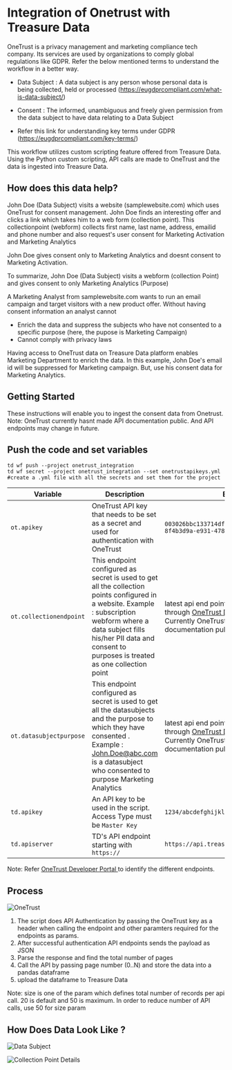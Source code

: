 # Integration of Onetrust with Treasure Data

 OneTrust is a privacy management and marketing compliance tech company. Its services are used by organizations to comply global regulations like GDPR.
 Refer the below mentioned terms to understand the workflow in a better way.

-  Data Subject :  A data subject is any person whose personal data is being collected, held or processed (https://eugdprcompliant.com/what-is-data-subject/)

- Consent : The informed, unambiguous and freely given permission from the data subject to have data relating to a Data Subject

- Refer this link for understanding key terms under GDPR (https://eugdprcompliant.com/key-terms/)

This workflow utilizes custom scripting feature offered from Treasure Data. Using the Python custom scripting, API calls are made to OneTrust and the data is ingested into Treasure Data.

## How does this data help?
 John Doe (Data Subject) visits a website (samplewebsite.com) which uses OneTrust for consent management. John Doe finds an interesting offer and clicks a link which takes him to a web form (collection point). This collectionpoint (webform) collects first name, last name, address, emailid and phone number and also request's  user consent  for Marketing Activation  and Marketing Analytics

 John Doe gives consent only to Marketing Analytics and  doesnt consent to Marketing Activation.

 To summarize, John Doe (Data Subject) visits a webform (collection Point) and gives consent to only Marketing Analytics (Purpose)

 A Marketing Analyst from samplewebsite.com wants to run an email campaign and target visitors with a new product offer.
 Without having consent information an analyst cannot
 -  Enrich the data and suppress the subjects who have not consented to a specific purpose (here, the pupose is Marketing Campaign)
 -  Cannot comply with privacy laws

Having access to OneTrust data on Treasure Data platform enables Marketing Department to enrich the data. In this example, John Doe's email id will be suppressed  for Marketing campaign. But, use his consent data for Marketing Analytics.

## Getting Started
These instructions will enable you to ingest the consent data from Onetrust.
Note: OneTrust currently hasnt made API documentation public. And API endpoints may change in future.

## Push the code and set variables
```
td wf push --project onetrust_integration
td wf secret --project onetrust_integration --set onetrustapikeys.yml #create a .yml file with all the secrets and set them for the project

```
|  Variable  | Description   | Example   |
| ------------ | ------------ | ------------ |
| `ot.apikey`  |  OneTrust API key that needs to be set as a secret and used for authentication with OneTrust  |  `003026bbc133714df1834b8638bb496e-8f4b3d9a-e931-478d-a994-28a725159ab9` |
| `ot.collectionendpoint`   | This endpoint configured as secret is used to get all the collection points configured in a website. Example : subscription webform where a data subject fills his/her PII data and consent to purposes is treated as one collection point | latest api end point details can be accesed through [OneTrust Developer Portal](https://developer.onetrust.com/consent-manager "OneTrust Developer Portal") .  Currently OneTrust hasnt made API documentation public.    |
| `ot.datasubjectpurpose`| This endpoint configured as secret is used to get all the datasubjects and the purpose to which they have consented . Example : John.Doe@abc.com is a datasubject who consented to purpose Marketing Analytics | latest api end point details can be accesed through [OneTrust Developer Portal](https://developer.onetrust.com/consent-manager "OneTrust Developer Portal") .  Currently OneTrust hasnt made API documentation public.  |
| `td.apikey` | An API key to be used in the script. Access Type must be `Master Key` | `1234/abcdefghijklmnopqrstuvwxyz1234567890` |
|`td.apiserver`| TD's API endpoint starting with `https:// ` | `https://api.treasuredata.com` |

Note: Refer [OneTrust Developer Portal ](https://developer.onetrust.com "OneTrust Developer Portal ") to identify the different endpoints.

## Process

![OneTrust](https://drive.google.com/uc?export=view&id=1nyvCECUJXS91ogmUpzbWTRpDezONrKjQ)

1. The script does API Authentication by passing the OneTrust key as a header when calling the endpoint and other paramters required for the endpoints as params.
2. After successful authentication API endpoints sends the payload as JSON
3. Parse the response and find the total number of pages
4. Call the API by passing page number (0..N) and store the data into a pandas dataframe
5. upload the dataframe to Treasure Data

Note: size is one of the param which defines total number of records per api call. 20 is default and 50 is maximum. In order to reduce number of API calls, use 50 for size param

## How Does Data Look Like ?

![Data Subject](https://drive.google.com/uc?export=view&id=14z1pVFtN-9JC95AW0uy8_b3i0-0jK_xF)


![Collection Point Details](https://drive.google.com/uc?export=view&id=157ONLAFTawZc8Fg3y97jVIzB3P-LAQ02)

